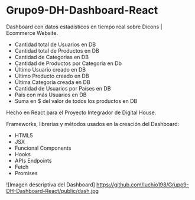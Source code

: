 # Grupo9-DH-Dashboard-React
Dashboard con datos estadísticos en tiempo real sobre Dicons | Ecommerce Website.

- Cantidad total de Usuarios en DB
- Cantidad total de Productos en DB
- Cantidad de Categorias en DB
- Cantidad de Productos por Categoria en Db
- Último Usuario creado en DB
- Último Producto creado en DB
- Última Categoría creada en DB
- Cantidad de Usuarios por Países en DB
- País con más Usuarios en DB
- Suma en $ del valor de todos los productos en DB


Hecho en React para el Proyecto Integrador de Digital House.

Frameworks, librerias y métodos usados en la creación del Dashboard:

- HTML5
- JSX
- Funcional Components
- Hooks
- APIs Endpoints
- Fetch
- Promises

![Imagen descriptiva del Dashboard]
https://github.com/luchio198/Grupo9-DH-Dashboard-React/public/dash.jpg